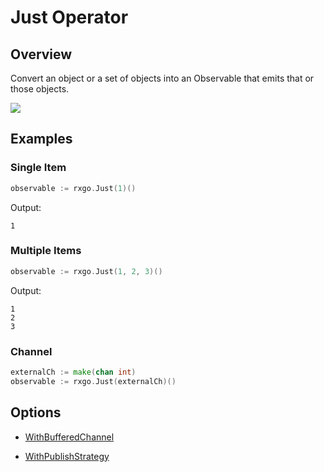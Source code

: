 # Just Operator

## Overview

Convert an object or a set of objects into an Observable that emits that or those objects.

![](http://reactivex.io/documentation/operators/images/just.png)

## Examples

### Single Item

```go
observable := rxgo.Just(1)()
```

Output:

```
1
```

### Multiple Items

```go
observable := rxgo.Just(1, 2, 3)()
```

Output:

```
1
2
3
```

### Channel

```go
externalCh := make(chan int)
observable := rxgo.Just(externalCh)()
```

## Options

- [WithBufferedChannel](options.md#withbufferedchannel)

- [WithPublishStrategy](options.md#withpublishstrategy)
